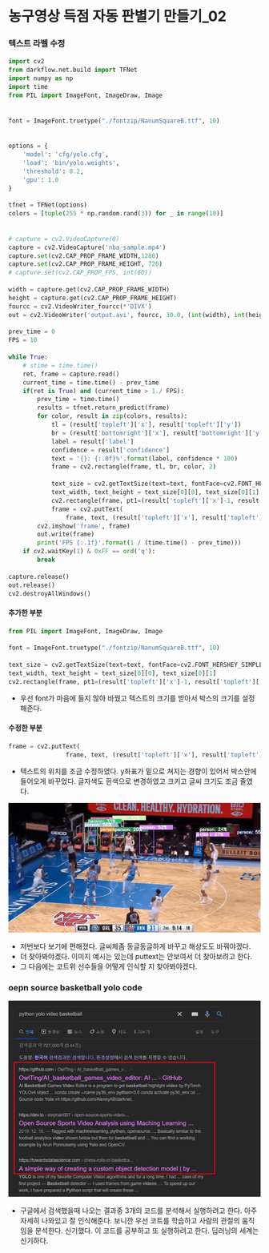 # 농구영상 득점 자동 판별기 만들기_02

### 텍스트 라벨 수정

````python
import cv2
from darkflow.net.build import TFNet
import numpy as np
import time
from PIL import ImageFont, ImageDraw, Image


font = ImageFont.truetype("./fontzip/NanumSquareB.ttf", 10)


options = {
    'model': 'cfg/yolo.cfg',
    'load': 'bin/yolo.weights',
    'threshold': 0.2,
    'gpu': 1.0
}

tfnet = TFNet(options)
colors = [tuple(255 * np.random.rand(3)) for _ in range(10)]


# capture = cv2.VideoCapture(0)
capture = cv2.VideoCapture('nba_sample.mp4')
capture.set(cv2.CAP_PROP_FRAME_WIDTH,1280)
capture.set(cv2.CAP_PROP_FRAME_HEIGHT, 720)
# capture.set(cv2.CAP_PROP_FPS, int(60))

width = capture.get(cv2.CAP_PROP_FRAME_WIDTH)
height = capture.get(cv2.CAP_PROP_FRAME_HEIGHT)
fourcc = cv2.VideoWriter_fourcc(*'DIVX')
out = cv2.VideoWriter('output.avi', fourcc, 30.0, (int(width), int(height)))

prev_time = 0
FPS = 10

while True:
    # stime = time.time()
    ret, frame = capture.read()
    current_time = time.time() - prev_time
    if(ret is True) and (current_time > 1./ FPS):
        prev_time = time.time()
        results = tfnet.return_predict(frame)
        for color, result in zip(colors, results):
            tl = (result['topleft']['x'], result['topleft']['y'])
            br = (result['bottomright']['x'], result['bottomright']['y'])
            label = result['label']
            confidence = result['confidence']
            text = '{}: {:.0f}%'.format(label, confidence * 100)
            frame = cv2.rectangle(frame, tl, br, color, 2)

            text_size = cv2.getTextSize(text=text, fontFace=cv2.FONT_HERSHEY_SIMPLEX, fontScale=1, thickness=2)
            text_width, text_height = text_size[0][0], text_size[0][1]
            cv2.rectangle(frame, pt1=(result['topleft']['x']-1, result['topleft']['y'] - text_height), pt2=(result['topleft']['x']-30 + text_width, result['topleft']['y']), color=color, thickness=-1)
            frame = cv2.putText(
                frame, text, (result['topleft']['x'], result['topleft']['y']-4), cv2.FONT_HERSHEY_SIMPLEX, 0.7, (255, 255, 255), 2)
        cv2.imshow('frame', frame)
        out.write(frame)
        print('FPS {:.1f}'.format(1 / (time.time() - prev_time)))
    if cv2.waitKey(1) & 0xFF == ord('q'):
        break

capture.release()
out.release()
cv2.destroyAllWindows()
````

#### 추가한 부분

```python
from PIL import ImageFont, ImageDraw, Image

font = ImageFont.truetype("./fontzip/NanumSquareB.ttf", 10)

text_size = cv2.getTextSize(text=text, fontFace=cv2.FONT_HERSHEY_SIMPLEX, fontScale=1, thickness=2)
text_width, text_height = text_size[0][0], text_size[0][1]
cv2.rectangle(frame, pt1=(result['topleft']['x']-1, result['topleft']['y'] - text_height), pt2=(result['topleft']['x']-30 + text_width, result['topleft']['y']), color=color, thickness=-1)
```

- 우선 font가 마음에 들지 않아 바꿨고 텍스트의 크기를 받아서 박스의 크기를 설정해준다.

#### 수정한 부분

```python
frame = cv2.putText(
                frame, text, (result['topleft']['x'], result['topleft']['y']-4), cv2.FONT_HERSHEY_SIMPLEX, 0.7, (255, 255, 255), 2)
```

- 텍스트의 위치를 조금 수정하였다. y좌표가 밑으로 쳐지는 경향이 있어서 박스안에 들어오게 바꾸었다. 글자색도 흰색으로 변경하였고 크키고  글씨 크기도 조금 줄였다.

![09](./img2/09.gif)

- 저번보다 보기에 편해졌다. 글씨체좀 동글동글하게 바꾸고 해상도도 바꿔야겠다.
- 더 찾아봐야겠다. 이미지 예시는 있는데 puttext는 안보여서 더 찾아보려고 한다.
- 그 다음에는 코트위 선수들을 어떻게 인식할 지 찾아봐야겠다.

### oepn source basketball yolo code

![10](./img2/10.jpg)

- 구글에서 검색했을때 나오는 결과중 3개의 코드를 분석해서 실행하려고 한다. 아주 자세히 나와있고 잘 인식해준다. 보니깐 우선 코트를 학습하고 사람의 관절의 움직임을 분석한다. 신기했다. 이 코드를 공부하고 또 실행하려고 한다. 딥러닝의 세계는 신기하다.